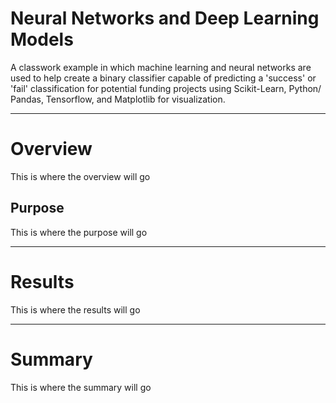 # Neural Networks and Deep Learning Models
A classwork example in which machine learning and neural networks are used to help create a binary classifier capable of predicting a 'success' or 'fail' classification for potential funding projects using Scikit-Learn, Python/ Pandas, Tensorflow, and Matplotlib for visualization.

---

# Overview
This is where the overview will go

## Purpose
This is where the purpose will go

---

# Results 
This is where the results will go

---

# Summary
This is where the summary will go
